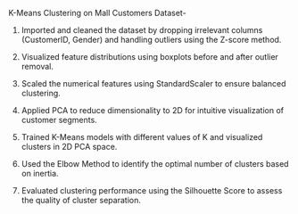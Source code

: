 K-Means Clustering on Mall Customers Dataset-

1) Imported and cleaned the dataset by dropping irrelevant columns (CustomerID, Gender) and handling outliers using the Z-score method.
   
2) Visualized feature distributions using boxplots before and after outlier removal.

3) Scaled the numerical features using StandardScaler to ensure balanced clustering.

4) Applied PCA to reduce dimensionality to 2D for intuitive visualization of customer segments.

5) Trained K-Means models with different values of K and visualized clusters in 2D PCA space.

6) Used the Elbow Method to identify the optimal number of clusters based on inertia.

7) Evaluated clustering performance using the Silhouette Score to assess the quality of cluster separation.
